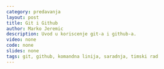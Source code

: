 ```yaml
---
category: predavanja
layout: post
title: Git i Github
author: Marko Jeremic
description: Uvod u koriscenje git-a i github-a.
video: none
code: none
slides: none
tags: git, github, komandna linija, saradnja, timski rad
---
```

